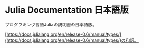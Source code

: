 # Julia Documentation 日本語版

プログラミング言語Juliaの説明書の日本語版。

[https://docs.julialang.org/en/release-0.6/manual/types/](https://docs.julialang.org/en/release-0.6/manual/types/)の和訳。